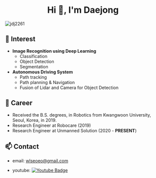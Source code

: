 <h1 align="center">Hi 👋, I'm Daejong</h1>

<p align="left"> <img src="https://komarev.com/ghpvc/?username=jdj2261" alt="jdj2261" /> </p>

## 🌱 Interest

- **Image Recognition using Deep Learning**
  - Classification
  - Object Detection
  - Segmentation
- **Autonomous Driving System**
  - Path tracking
  - Path planning & Navigation
  - Fusion of Lidar and Camera for Object Detection

## 🔭 Career

- Received the B.S. degrees, in Robotics from Kwangwoon University, Seoul, Korea, in 2019.
- Research Engineer at Robocare (2019)
- Research Engineer at Unmanned Solution (2020 - **PRESENT**)

## 📫 Contact

- email: [wlseoeo@gmail.com](mailto:wlseoeo@gmail.com)

- youtube: [![Youtube Badge](https://img.shields.io/badge/Youtube-ff0000?style=flat-square&logo=youtube&link=https://www.youtube.com/channel/UCZO5wCDe0vTI7L3jyaNfj-g)](https://www.youtube.com/channel/UCZO5wCDe0vTI7L3jyaNfj-g)



<!--
**jdj2261/jdj2261** is a ✨ _special_ ✨ repository because its `README.md` (this file) appears on your GitHub profile.

Here are some ideas to get you started:

- 🔭 I’m currently working on ...
- 🌱 I’m currently learning ...
- 👯 I’m looking to collaborate on ...
- 🤔 I’m looking for help with ...
- 💬 Ask me about ...
- 📫 How to reach me: ...
- 😄 Pronouns: ...
- ⚡ Fun fact: ...
-->
